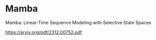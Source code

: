# Mamba

Mamba: Linear-Time Sequence Modeling with Selective State Spaces

https://arxiv.org/pdf/2312.00752.pdf

